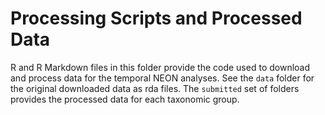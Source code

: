 # Processing Scripts and Processed Data

R and R Markdown files in this folder provide the code used to download and process data for the temporal NEON analyses. See the `data` folder for the original downloaded data as rda files.
The `submitted` set of folders provides the processed data for each taxonomic group.
